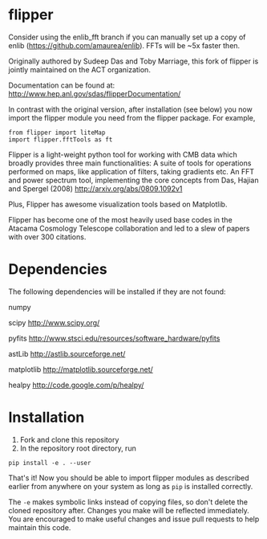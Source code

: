 flipper
=======

Consider using the enlib_fft branch if you can manually set up a copy of enlib (https://github.com/amaurea/enlib). FFTs will be ~5x faster then.

Originally authored by Sudeep Das and Toby Marriage, this fork of flipper is jointly maintained on the ACT organization.

Documentation can be found at:
http://www.hep.anl.gov/sdas/flipperDocumentation/

In contrast with the original version, after installation (see below) you now import the flipper module you need from the flipper package. For example,

```
from flipper import liteMap
import flipper.fftTools as ft
```

Flipper is a light-weight python tool for working with CMB data which broadly provides three main functionalities:
A suite of tools for operations performed on maps, like application of filters, taking gradients etc.
An FFT and power spectrum tool, 
implementing the core concepts from Das, Hajian and Spergel (2008) http://arxiv.org/abs/0809.1092v1

Plus, Flipper has awesome visualization tools based on Matplotlib. 

Flipper has become one of the most heavily used base codes in the Atacama Cosmology Telescope collaboration 
and led to a slew of papers with over 300 citations. 


Dependencies
==============

The following dependencies will be installed if they are not found:

numpy 

scipy http://www.scipy.org/

pyfits http://www.stsci.edu/resources/software_hardware/pyfits

astLib http://astlib.sourceforge.net/

matplotlib http://matplotlib.sourceforge.net/

healpy http://code.google.com/p/healpy/


Installation
===============

1. Fork and clone this repository
2. In the repository root directory, run
```
pip install -e . --user
```

That's it! Now you should be able to import flipper modules as described earlier from anywhere on your system as long as `pip` is installed correctly.

The `-e` makes symbolic links instead of copying files, so don't delete the cloned repository after. Changes you make will be reflected immediately. You are encouraged to make useful changes and issue pull requests to help maintain this code.

